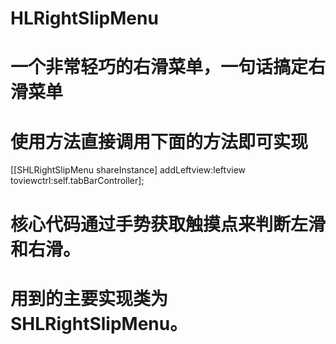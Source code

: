 # HLRightSlipMenu
# 一个非常轻巧的右滑菜单，一句话搞定右滑菜单
# 使用方法直接调用下面的方法即可实现   
[[SHLRightSlipMenu shareInstance] addLeftview:leftview toviewctrl:self.tabBarController];
# 核心代码通过手势获取触摸点来判断左滑和右滑。
# 用到的主要实现类为SHLRightSlipMenu。

